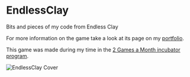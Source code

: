 # EndlessClay
 Bits and pieces of my code from Endless Clay

For more information on the game take a look at its page on my [portfolio](http://www.christianfedrau.com/?p=83).

This game was made during my time in the [2 Games a Month incubator program](https://www.daestudios.be/incubator-program/).

![EndlessClay Cover](http://www.christianfedrau.com/wp-content/uploads/2022/05/image_2022-05-09_201815748.png)
